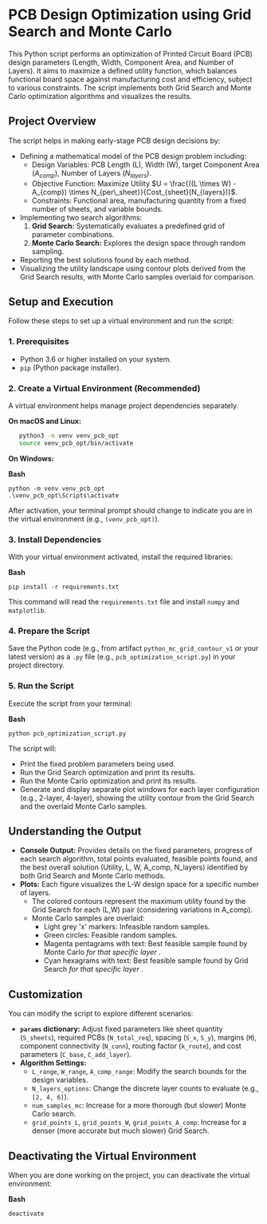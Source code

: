 # PCB Design Optimization using Grid Search and Monte Carlo

This Python script performs an optimization of Printed Circuit Board (PCB) design parameters (Length, Width, Component Area, and Number of Layers). It aims to maximize a defined utility function, which balances functional board space against manufacturing cost and efficiency, subject to various constraints. The script implements both Grid Search and Monte Carlo optimization algorithms and visualizes the results.

## Project Overview

The script helps in making early-stage PCB design decisions by:

- Defining a mathematical model of the PCB design problem including:
  - Design Variables: PCB Length (L), Width (W), target Component Area ($A_{comp}$), Number of Layers ($N_{layers}$).
  - Objective Function: Maximize Utility $U = \frac{((L \times W) - A_{comp}) \times N_{per\_sheet}}{Cost_{sheet}(N_{layers})}$.
  - Constraints: Functional area, manufacturing quantity from a fixed number of sheets, and variable bounds.
- Implementing two search algorithms:
  1. **Grid Search:** Systematically evaluates a predefined grid of parameter combinations.
  2. **Monte Carlo Search:** Explores the design space through random sampling.
- Reporting the best solutions found by each method.
- Visualizing the utility landscape using contour plots derived from the Grid Search results, with Monte Carlo samples overlaid for comparison.

## Setup and Execution

Follow these steps to set up a virtual environment and run the script:

### 1. Prerequisites

- Python 3.6 or higher installed on your system.
- `pip` (Python package installer).

### 2. Create a Virtual Environment (Recommended)

A virtual environment helps manage project dependencies separately.

   **On macOS and Linux:**

```bash
   python3 -m venv venv_pcb_opt
   source venv_pcb_opt/bin/activate
```

**On Windows:**

**Bash**

```
python -m venv venv_pcb_opt
.\venv_pcb_opt\Scripts\activate
```

After activation, your terminal prompt should change to indicate you are in the virtual environment (e.g., `(venv_pcb_opt)`).

### 3. Install Dependencies

With your virtual environment activated, install the required libraries:

**Bash**

```
pip install -r requirements.txt
```

This command will read the `requirements.txt` file and install `numpy` and `matplotlib`.

### 4. Prepare the Script

Save the Python code (e.g., from artifact `python_mc_grid_contour_v1` or your latest version) as a `.py` file (e.g., `pcb_optimization_script.py`) in your project directory.

### 5. Run the Script

Execute the script from your terminal:

**Bash**

```
python pcb_optimization_script.py
```

The script will:

* Print the fixed problem parameters being used.
* Run the Grid Search optimization and print its results.
* Run the Monte Carlo optimization and print its results.
* Generate and display separate plot windows for each layer configuration (e.g., 2-layer, 4-layer), showing the utility contour from the Grid Search and the overlaid Monte Carlo samples.

## Understanding the Output

* **Console Output:** Provides details on the fixed parameters, progress of each search algorithm, total points evaluated, feasible points found, and the best overall solution (Utility, L, W, A_comp, N_layers) identified by both Grid Search and Monte Carlo methods.
* **Plots:** Each figure visualizes the L-W design space for a specific number of layers.
  * The colored contours represent the maximum utility found by the Grid Search for each (L,W) pair (considering variations in A_comp).
  * Monte Carlo samples are overlaid:
    * Light grey 'x' markers: Infeasible random samples.
    * Green circles: Feasible random samples.
    * Magenta pentagrams with text: Best feasible sample found by Monte Carlo  *for that specific layer* .
    * Cyan hexagrams with text: Best feasible sample found by Grid Search  *for that specific layer* .

## Customization

You can modify the script to explore different scenarios:

* **`params` dictionary:** Adjust fixed parameters like sheet quantity (`S_sheets`), required PCBs (`N_total_req`), spacing (`S_x`, `S_y`), margins (`M`), component connectivity (`N_conn`), routing factor (`k_route`), and cost parameters (`C_base`, `C_add_layer`).
* **Algorithm Settings:**
  * `L_range`, `W_range`, `A_comp_range`: Modify the search bounds for the design variables.
  * `N_layers_options`: Change the discrete layer counts to evaluate (e.g., `[2, 4, 6]`).
  * `num_samples_mc`: Increase for a more thorough (but slower) Monte Carlo search.
  * `grid_points_L`, `grid_points_W`, `grid_points_A_comp`: Increase for a denser (more accurate but much slower) Grid Search.

## Deactivating the Virtual Environment

When you are done working on the project, you can deactivate the virtual environment:

**Bash**

```
deactivate
```
